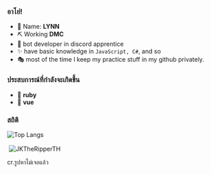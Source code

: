 ### อาโย่!
- 🍒 Name: **LYNN** 
- ⛏ Working  **DMC** 
- 🎨 bot developer in discord apprentice
- ✨ have basic knowledge in `JavaScript, C#`, and so
- 🎭 most of the time I keep my practice stuff in my github privately.

### ประสบการณ์ที่กำลังจะเกิดขึ้น
- 🔭 **ruby**
- 🍞 **vue**

### สถิติ
![Top Langs](https://github-readme-stats.vercel.app/api/top-langs/?username=JKTheRipperTH&layout=compact&show_icons=true&title_color=fff&icon_color=79ff97&text_color=white&bg_color=151515)

<p>&nbsp;<img align="center" src="https://github-readme-stats.vercel.app/api?username=JKTheRipperTH&show_icons=true&theme=dark&locale=en" alt="JKTheRipperTH" /></p>

cr.รูปหาไม่เจอแล้ว
